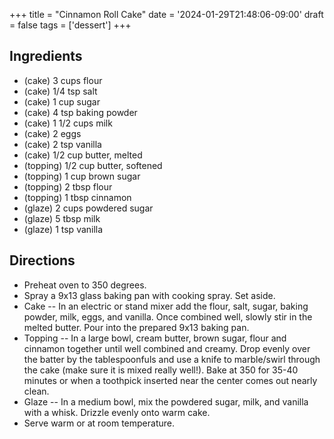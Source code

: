 +++
title = "Cinnamon Roll Cake"
date = '2024-01-29T21:48:06-09:00'
draft = false
tags = ['dessert']
+++

## Ingredients
* (cake) 3 cups flour
* (cake) 1/4 tsp salt
* (cake) 1 cup sugar
* (cake) 4 tsp baking powder
* (cake) 1 1/2 cups milk
* (cake) 2 eggs
* (cake) 2 tsp vanilla
* (cake) 1/2 cup butter, melted
* (topping) 1/2 cup butter, softened
* (topping) 1 cup brown sugar
* (topping) 2 tbsp flour
* (topping) 1 tbsp cinnamon
* (glaze) 2 cups powdered sugar
* (glaze) 5 tbsp milk
* (glaze) 1 tsp vanilla

## Directions
* Preheat oven to 350 degrees.
* Spray a 9x13 glass baking pan with cooking spray. Set aside.
* Cake -- In an electric or stand mixer add the flour, salt, sugar, baking powder, milk, eggs, and vanilla. Once combined well, slowly stir in the melted butter. Pour into the prepared 9x13 baking pan.
* Topping -- In a large bowl, cream butter, brown sugar, flour and cinnamon together until well combined and creamy. Drop evenly over the batter by the tablespoonfuls and use a knife to marble/swirl through the cake (make sure it is mixed really well!). Bake at 350 for 35-40 minutes or when a toothpick inserted near the center comes out nearly clean.
* Glaze -- In a medium bowl, mix the powdered sugar, milk, and vanilla with a whisk. Drizzle evenly onto warm cake.
* Serve warm or at room temperature.
